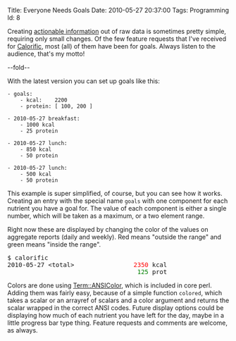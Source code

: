 Title: Everyone Needs Goals
Date:  2010-05-27 20:37:00
Tags:  Programming
Id:    8

[1]:               /actionable-information
[Calorific]:       http://github.com/peterkeen/calorific
[Term::ANSIColor]: http://perldoc.perl.org/Term/ANSIColor.html

Creating [actionable information][1] out of raw data is sometimes pretty simple, requiring only small changes. Of the few feature requests that I've received for [Calorific][], most (all) of them have been for goals. Always listen to the audience, that's my motto!

--fold--

With the latest version you can set up goals like this:

    - goals: 
        - kcal:    2200
        - protein: [ 100, 200 ]
        
    - 2010-05-27 breakfast:
        - 1000 kcal
        - 25 protein
    
    - 2010-05-27 lunch:
        - 850 kcal
        - 50 protein
        
    - 2010-05-27 lunch:
        - 500 kcal
        - 50 protein

This example is super simplified, of course, but you can see how it works. Creating an entry with the special name `goals` with one component for each nutrient you have a goal for. The value of each component is either a single number, which will be taken as a maximum, or a two element range.

Right now these are displayed by changing the color of the values on aggregate reports (daily and weekly). Red means "outside the range" and green means "inside the range".

<pre>
$ calorific
2010-05-27 &lt;total&gt;                <font color="red">2350</font> kcal
                                   <font color="green">125</font> prot
</pre>

Colors are done using [Term::ANSIColor][], which is included in core perl. Adding them was fairly easy, because of a simple function `colored`, which takes a scalar or an arrayref of scalars and a color argument and returns the scalar wrapped in the correct ANSI codes. Future display options could be displaying how much of each nutrient you have left for the day, maybe in a little progress bar type thing. Feature requests and comments are welcome, as always.

